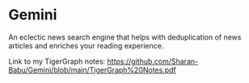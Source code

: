 # Gemini
An eclectic news search engine that helps with deduplication of news articles and enriches your reading experience.

Link to my TigerGraph notes: https://github.com/Sharan-Babu/Gemini/blob/main/TigerGraph%20Notes.pdf
